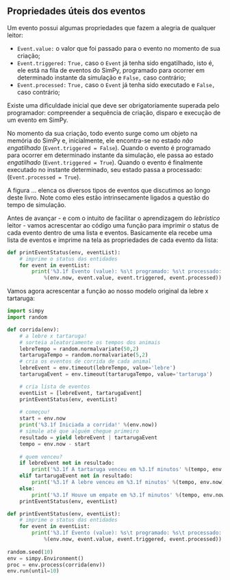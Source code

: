 ## Propriedades úteis dos eventos
Um evento possui algumas propriedades que fazem a alegria de qualquer leitor:
* `Event.value:` o valor que foi passado para o evento no momento de sua criação;
* `Event.triggered:` `True,` caso o `Event` já tenha sido engatilhado, isto é, ele está na fila de eventos do SimPy, programado para ocorrer em determinado instante da simulação e `False,` caso contrário;
* `Event.processed:` `True,` caso o `Event` já tenha sido executado e `False,` caso contrário;

Existe uma dificuldade inicial que deve ser obrigatoriamente superada pelo programador: compreender a sequência de criação, disparo e execução de um evento em SimPy. 

No momento da sua criação, todo evento surge como um objeto na memória do SimPy e, inicialmente, ele encontra-se no estado *não engatilhado* (`Event.triggered = False`). Quando o evento é programado para ocorrer em determinado instante da simulação, ele passa ao estado *engatilhado* (`Event.triggered = True`). Quando o evento é finalmente executado no instante determinado, seu estado passa a processado: (`Event.processed = True`).

A figura ... elenca os diversos tipos de eventos que discutimos ao longo deste livro. Note como eles estão intrinsecamente ligados a questão do tempo de simulação.

Antes de avançar - e com o intuito de facilitar o aprendizagem do *lebrístico* leitor - vamos acrescentar ao código uma função para imprimir o status de cada evento dentro de uma lista e eventos. Basicamente ela recebe uma lista de eventos e imprime na tela as propriedades de cada evento da lista:
```python
def printEventStatus(env, eventList):
    # imprime o status das entidades
    for event in eventList:
        print('%3.1f Evento (value): %s\t programado: %s\t processado: %s'
            %(env.now, event.value, event.triggered, event.processed))   
```
Vamos agora acrescentar a função ao nosso modelo original da lebre x tartaruga:
```python
import simpy
import random

def corrida(env):
    # a lebre x tartaruga!
    # sorteia aleatoriamente os tempos dos animais
    lebreTempo = random.normalvariate(50,2)
    tartarugaTempo = random.normalvariate(5,2)
    # cria os eventos de corrida de cada animal
    lebreEvent = env.timeout(lebreTempo, value='lebre')
    tartarugaEvent = env.timeout(tartarugaTempo, value='tartaruga')

    # cria lista de eventos
    eventList = [lebreEvent, tartarugaEvent]
    printEventStatus(env, eventList)
            
    # começou!
    start = env.now
    print('%3.1f Iniciada a corrida!' %(env.now))
    # simule até que alguém chegue primeiro
    resultado = yield lebreEvent | tartarugaEvent
    tempo = env.now - start
    
    # quem venceu?
    if lebreEvent not in resultado:
        print('%3.1f A tartaruga venceu em %3.1f minutos' %(tempo, env.now))
    elif tartarugaEvent not in resultado:
        print('%3.1f A lebre venceu em %3.1f minutos' %(tempo, env.now))
    else:
        print('%3.1f Houve um empate em %3.1f minutos' %(tempo, env.now))
    printEventStatus(env, eventList)

def printEventStatus(env, eventList):
    # imprime o status das entidades
    for event in eventList:
        print('%3.1f Evento (value): %s\t programado: %s\t processado: %s'
            %(env.now, event.value, event.triggered, event.processed))        
    
random.seed(10)
env = simpy.Environment()
proc = env.process(corrida(env))
env.run(until=10)
```


